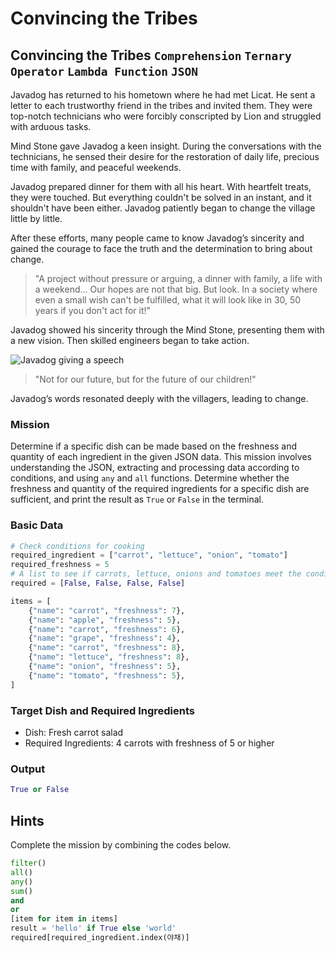 # Convincing the Tribes

## Convincing the Tribes `Comprehension` `Ternary Operator` `Lambda Function` `JSON`

Javadog has returned to his hometown where he had met Licat. He sent a letter to each trustworthy friend in the tribes and invited them. They were top-notch technicians who were forcibly conscripted by Lion and struggled with arduous tasks.

Mind Stone gave Javadog a keen insight. During the conversations with the technicians, he sensed their desire for the restoration of daily life, precious time with family, and peaceful weekends.

Javadog prepared dinner for them with all his heart. With heartfelt treats, they were touched. But everything couldn't be solved in an instant, and it shouldn't have been either. Javadog patiently began to change the village little by little.

After these efforts, many people came to know Javadog’s sincerity and gained the courage to face the truth and the determination to bring about change.

> "A project without pressure or arguing, a dinner with family, a life with a weekend… Our hopes are not that big. But look. In a society where even a small wish can't be fulfilled, what it will look like in 30, 50 years if you don't act for it!"

Javadog showed his sincerity through the Mind Stone, presenting them with a new vision. Then skilled engineers began to take action.

![Javadog giving a speech](./story19-1.jpg)

> "Not for our future, but for the future of our children!" 

Javadog’s words resonated deeply with the villagers, leading to change.

### Mission
Determine if a specific dish can be made based on the freshness and quantity of each ingredient in the given JSON data. This mission involves understanding the JSON, extracting and processing data according to conditions, and using `any` and `all` functions. Determine whether the freshness and quantity of the required ingredients for a specific dish are sufficient, and print the result as `True` or `False` in the terminal.

### Basic Data
```python
# Check conditions for cooking
required_ingredient = ["carrot", "lettuce", "onion", "tomato"]
required_freshness = 5
# A list to see if carrots, lettuce, onions and tomatoes meet the conditions
required = [False, False, False, False]

items = [
    {"name": "carrot", "freshness": 7},
    {"name": "apple", "freshness": 5},
    {"name": "carrot", "freshness": 6},
    {"name": "grape", "freshness": 4},
    {"name": "carrot", "freshness": 8},
    {"name": "lettuce", "freshness": 8},
    {"name": "onion", "freshness": 5},
    {"name": "tomato", "freshness": 5},
]
```

### Target Dish and Required Ingredients
- Dish: Fresh carrot salad
- Required Ingredients: 4 carrots with freshness of 5 or higher

### Output
```python
True or False
```

## Hints
Complete the mission by combining the codes below.

```python
filter()
all()
any()
sum()
and
or
[item for item in items]
result = 'hello' if True else 'world'
required[required_ingredient.index(야채)]
```